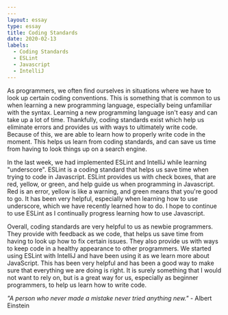 ```yaml
---
---
layout: essay
type: essay
title: Coding Standards
date: 2020-02-13
labels:
  - Coding Standards
  - ESLint
  - Javascript
  - IntelliJ
---
```


As programmers, we often find ourselves in situations where we have to look up certain coding conventions. This is something that is common to us when learning a new programming language, especially being unfamiliar with the syntax. Learning a new programming language isn't easy and can take up a lot of time. Thankfully, coding standards exist which help us eliminate errors and provides us with ways to ultimately write code. Because of this, we are able to learn how to properly write code in the moment. This helps us learn from coding standards, and can save us time from having to look things up on a search engine.

In the last week, we had implemented ESLint and IntelliJ while learning "underscore". ESLint is a coding standard that helps us save time when trying to code in Javascript. ESLint provides us with check boxes, that are red, yellow, or green, and help guide us when programming in Javascript. Red is an error, yellow is like a warning, and green means that you're good to go. It has been very helpful, especially when learning how to use underscore, which we have recently learned how to do. I hope to continue to use ESLint as I continually progress learning how to use Javascript.

Overall, coding standards are very helpful to us as newbie programmers. They provide with feedback as we code, that helps us save time from having to look up how to fix certain issues. They also provide us with ways to keep code in a healthy appearance to other programmers. We started using ESLint with IntelliJ and have been using it as we learn more about JavaScript. This has been very helpful and has been a good way to make sure that everything we are doing is right. It is surely something that I would not want to rely on, but is a great way for us, especially as beginner programmers, to help us learn how to write code.

*"A person who never made a mistake never tried anything new."* - Albert Einstein
